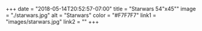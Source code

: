 +++
date = "2018-05-14T20:52:57-07:00"
title = "Starwars 54\"x45\""
image = "./starwars.jpg"
alt = "Starwars"
color = "#F7F7F7"
link1 = "images/starwars.jpg"
link2 = ""
+++
